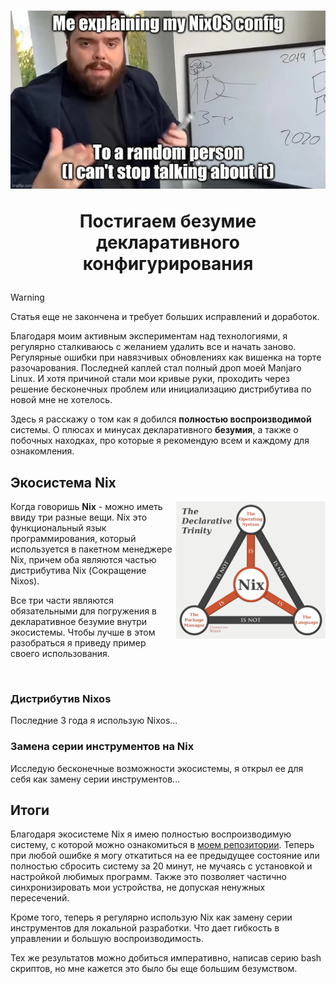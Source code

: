 <h1 align="center">

![](./assets/explain.webp)

Постигаем безумие декларативного конфигурирования

</h1>

> [!WARNING]
>
> Статья еще не закончена и требует больших исправлений и доработок.

Благодаря моим активным экспериментам над технологиями, я регулярно сталкиваюсь
с желанием удалить все и начать заново. Регулярные ошибки при навязчивых обновлениях
как вишенка на торте разочарования. Последней каплей стал полный дроп моей
Manjaro Linux. И хотя причиной стали мои кривые руки, проходить через
решение бесконечных проблем или инициализацию дистрибутива по новой мне не хотелось.

Здесь я расскажу о том как я добился **полностью воспроизводимой** системы. О плюсах и минусах декларативного **безумия**, а также о побочных находках, про которые я рекомендую всем и каждому для ознакомления.

## Экосистема Nix

<img align="right" height="220" src="./assets/ecosystem.png"/>

Когда говоришь **Nix** - можно иметь ввиду три
разные вещи. Nix это функциональный язык программирования, который используется в пакетном менеджере Nix, причем оба являются частью дистрибутива Nix (Сокращение Nixos).

Все три части являются обязательными для погружения в декларативное безумие внутри экосистемы. Чтобы лучше в этом разобраться я приведу пример своего использования.

<br/>

### Дистрибутив Nixos

Последние 3 года я использую Nixos...

### Замена серии инструментов на Nix

Исследую бесконечные возможности экосистемы, я открыл ее для себя как замену серии инструментов...

## Итоги

Благодаря экосистеме Nix я имею полностью воспроизводимую систему, с которой можно ознакомиться в [моем репозитории](https://github.com/shuritch/nixos). Теперь при любой ошибке я могу откатиться на ее предыдущее состояние или полностью сбросить систему за 20 минут, не мучаясь с установкой и настройкой любимых программ. Также это позволяет частично синхронизировать мои устройства, не допуская ненужных пересечений.

Кроме того, теперь я регулярно использую Nix как замену
серии инструментов для локальной разработки. Что дает гибкость в управлении и большую воспроизводимость.

Тех же результатов можно добиться императивно, написав серию bash скриптов, но мне кажется это было бы еще большим безумством.
